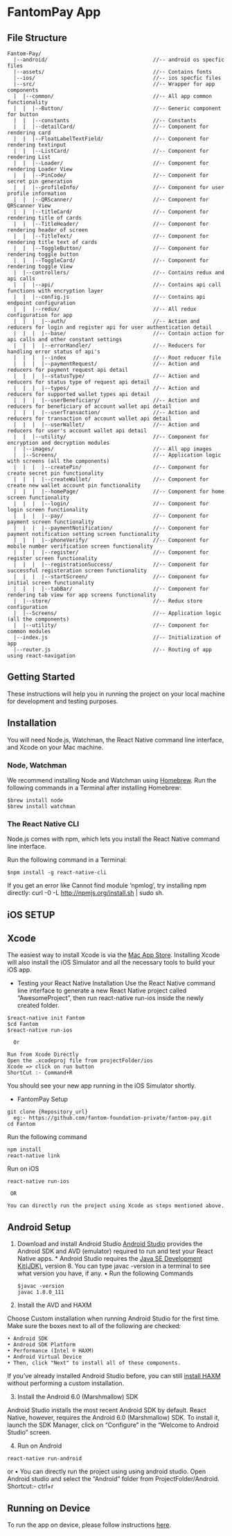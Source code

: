 # FantomPay App

## File Structure

```
Fantom-Pay/
  |--android/                                  //-- android os specfic files
  |--assets/                                   //-- Contains fonts
  |--ios/                                      //-- ios specfic files
  |--src/                                      //-- Wrapper for app components
  |  |--common/                                //-- All app common functionality
  |  |  |--Button/                             //-- Generic component for button
  |  |  |--constants                           //-- Constants
  |  |  |--detailCard/                         //-- Component for rendering card
  |  |  |--FloatLabelTextField/                //-- Component for rendering textinput
  |  |  |--ListCard/                           //-- Component for rendering List
  |  |  |--Loader/                             //-- Component for rendering Loader View
  |  |  |--PinCode/                            //-- Component for secret pin generation
  |  |  |--profileInfo/                        //-- Component for user profile information
  |  |  |--QRScanner/                          //-- Component for QRScanner View
  |  |  |--titleCard/                          //-- Component for rendering title of cards
  |  |  |--TitleHeader/                        //-- Component for rendering header of screen
  |  |  |--TitleText/                          //-- Component for rendering title text of cards
  |  |  |--ToggleButton/                       //-- Component for rendering toggle button
  |  |  |--ToggleCard/                         //-- Component for rendering toggle View
  |  |--controllers/                           //-- Contains redux and api calls
  |  |  |--api/                                //-- Contains api call functions with encryption layer
  |  |  |--config.js                           //-- Contains api endpoint configuration
  |  |  |--redux/                              //-- All redux configuration for app
  |  |  |  |--auth/                            //-- Action and reducers for login and register api for user authentication detail
  |  |  |  |--base/                            //-- Contain action for api calls and other constant settings
  |  |  |  |--errorHandler/                    //-- Reducers for handling error status of api's
  |  |  |  |--index                            //-- Root reducer file
  |  |  |  |--paymentRequest/                  //-- Action and reducers for payment request api detail
  |  |  |  |--statusType/                      //-- Action and reducers for status type of request api detail
  |  |  |  |--types/                           //-- Action and reducers for supported wallet types api detail
  |  |  |  |--userBeneficiary/                 //-- Action and reducers for beneficiary of account wallet api detail
  |  |  |  |--userTransaction/                 //-- Action and reducers for transaction of account wallet api detail
  |  |  |  |--userWallet/                      //-- Action and reducers for user's account wallet api detail
  |  |  |--utility/                            //-- Component for encryption and decryption modules
  |  |--images/                                //-- All app images
  |  |--Screens/                               //-- Application logic with screens (all the components)
  |  |  |  |--createPin/                       //-- Component for create secret pin functionality
  |  |  |  |--createWallet/                    //-- Component for create new wallet account pin functionality
  |  |  |  |--homePage/                        //-- Component for home screen functionality
  |  |  |  |--login/                           //-- Component for login screen functionality
  |  |  |  |--pay/                             //-- Component for payment screen functionality
  |  |  |  |--paymentNotification/             //-- Component for payment notification setting screen functionality
  |  |  |  |--phoneVerify/                     //-- Component for mobile number verification screen functionality
  |  |  |  |--register/                        //-- Component for register screen functionality
  |  |  |  |--registrationSuccess/             //-- Component for successful registeration screen functionality
  |  |  |  |--startScreen/                     //-- Component for initial screen functionality
  |  |  |  |--tabBar/                          //-- Component for rendering tab view for app screens functionality
  |  |--store/                                 //-- Redux store configuration
  |  |--Screens/                               //-- Application logic (all the components)
  |  |--utility/                               //-- Component for common modules
  |--index.js                                  //-- Initialization of app
  |--router.js                                 //-- Routing of app using react-navigation
```

## Getting Started

These instructions will help you in running the project on your local machine for development and testing purposes.

## Installation

You will need Node.js, Watchman, the React Native command line interface, and Xcode on your Mac machine.

### Node, Watchman

We recommend installing Node and Watchman using [Homebrew](http://brew.sh/). Run the following commands in a Terminal after installing Homebrew:

```
$brew install node
$brew install watchman
```

### The React Native CLI

Node.js comes with npm, which lets you install the React Native command line interface.

Run the following command in a Terminal:

```
$npm install -g react-native-cli
```

If you get an error like Cannot find module ‘npmlog’, try installing npm directly: curl -0 -L http://npmjs.org/install.sh | sudo sh.

## iOS SETUP

## Xcode

The easiest way to install Xcode is via the [Mac App Store](https://itunes.apple.com/us/app/xcode/id497799835?mt=12). Installing Xcode will also install the iOS Simulator and all the necessary tools to build your iOS app.

- Testing your React Native Installation
  Use the React Native command line interface to generate a new React Native project called “AwesomeProject”, then run react-native run-ios inside the newly created folder.

```
$react-native init Fantom
$cd Fantom
$react-native run-ios
```

      Or

```
Run from Xcode Directly
Open the .xcodeproj file from projectFolder/ios
Xcode => click on run button
ShortCut :- Command+R
```

You should see your new app running in the iOS Simulator shortly.

- FantomPay Setup

```
git clone {Repository_url}
  eg:- https://github.com/fantom-foundation-private/fantom-pay.git
cd Fantom
```

Run the following command

```
npm install
react-native link
```

Run on iOS

```
react-native run-ios
```

     OR

```
You can directly run the project using Xcode as steps mentioned above.
```

## Android Setup

1. Download and install Android Studio
   [Android Studio](https://developer.android.com/studio/install.html) provides the Android SDK and AVD (emulator) required to run and test your React Native apps. \* Android Studio requires the [Java SE Development Kit(JDK)](http://www.oracle.com/technetwork/java/javase/downloads/jdk8-downloads-2133151.html), version 8. You can type javac -version in a terminal to see what version you have, if any.
   • Run the following Commands
   ```
   $javac -version
   javac 1.8.0_111
   ```
2. Install the AVD and HAXM

Choose Custom installation when running Android Studio for the first time. Make sure the boxes next to all of the following are checked:

```
• Android SDK
• Android SDK Platform
• Performance (Intel ® HAXM)
• Android Virtual Device
• Then, click "Next" to install all of these components.
```

If you’ve already installed Android Studio before, you can still [install HAXM](https://software.intel.com/en-us/android/articles/installation-instructions-for-intel-hardware-accelerated-execution-manager-windows) without performing a custom installation.

3. Install the Android 6.0 (Marshmallow) SDK

Android Studio installs the most recent Android SDK by default. React Native, however, requires the Android 6.0 (Marshmallow) SDK. To install it, launch the SDK Manager, click on “Configure” in the “Welcome to Android Studio” screen.

4. Run on Android

```
react-native run-android
```

or
• You can directly run the project using using android studio.
Open Android studio and select the “Android” folder from ProjectFolder/Android.
Shortcut:- ctrl+r

## Running on Device

To run the app on device, please follow instructions [here](https://facebook.github.io/react-native/docs/0.56/running-on-device).

